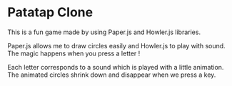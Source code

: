# Patatap Clone

This is a fun game made by using Paper.js and Howler.js libraries.

Paper.js allows me to draw circles easily and Howler.js to play with sound. The magic happens when you press a letter !

Each letter corresponds to a sound which is played with a little animation. The animated circles shrink down and disappear when we press a key.